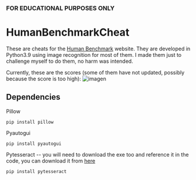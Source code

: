 ### FOR EDUCATIONAL PURPOSES ONLY

# HumanBenchmarkCheat

These are cheats for the [Human Benchmark](https://humanbenchmark.com/) website. They are developed in Python3.9 using image recognition for most of them. I made them just to challenge myself to do them, no harm was intended.

Currently, these are the scores (some of them have not updated, possibly because the score is too high):
![imagen](https://user-images.githubusercontent.com/38501844/135131028-1cbdccda-1a16-4a33-a7fc-d6357515ae61.png)

## Dependencies
Pillow

`pip install pillow`

Pyautogui

`pip install pyautogui`

Pytesseract -- you will need to download the exe too and reference it in the code, you can download it from [here](https://tesseract-ocr.github.io/tessdoc/Downloads)

`pip install pytesseract`



